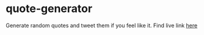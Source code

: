 # quote-generator
Generate random quotes and tweet them if you feel like it.
Find live link [here](https://sourav-patra.github.io/quote-generator/)
